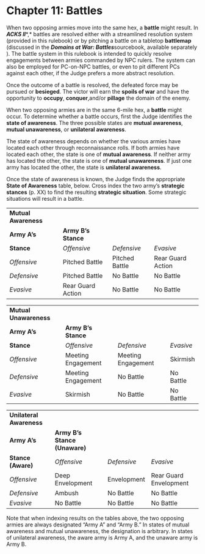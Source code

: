 # Chapter 11: Battles

When two opposing armies move into the same hex, a **battle** might result. In ***ACKS II****,* battles are resolved either with a streamlined resolution system (provided in this rulebook) or by pitching a battle on a tabletop **battlemap** (discussed in the ***Domains at War: Battles***sourcebook, available separately ). The battle system in this rulebook is intended to quickly resolve engagements between armies commanded by NPC rulers. The system can also be employed for PC-on-NPC battles, or even to pit different PCs against each other, if the Judge prefers a more abstract resolution.

Once the outcome of a battle is resolved, the defeated force may be pursued or **besieged**. The victor will earn the **spoils of war** and have the opportunity to **occupy**, **conquer**,and/or **pillage** the domain of the enemy.

When two opposing armies are in the same 6-mile hex, a **battle** might occur. To determine whether a battle occurs, first the Judge identifies the **state of awareness**. The three possible states are **mutual awareness**, **mutual unawareness**, or **unilateral awareness**.

The state of awareness depends on whether the various armies have located each other through reconnaissance rolls. If both armies have located each other, the state is one of **mutual awareness**. If neither army has located the other, the state is one of **mutual unawareness**. If just one army has located the other, the state is **unilateral awareness**.

Once the state of awareness is known, the Judge finds the appropriate **State of Awareness** table, below. Cross index the two army’s **strategic stances** (p. XX) to find the resulting **strategic situation**. Some strategic situations will result in a battle.

|  |  |  |  |
| --- | --- | --- | --- |
| **Mutual Awareness** | | | |
| **Army A’s** | **Army B’s Stance** | | |
| **Stance** | *Offensive* | *Defensive* | *Evasive* |
| *Offensive* | Pitched Battle | Pitched Battle | Rear Guard Action |
| *Defensive* | Pitched Battle | No Battle | No Battle |
| *Evasive* | Rear Guard Action | No Battle | No Battle |

|  |  |  |  |
| --- | --- | --- | --- |
| **Mutual Unawareness** | | | |
| **Army A’s** | **Army B’s Stance** | | |
| **Stance** | *Offensive* | *Defensive* | *Evasive* |
| *Offensive* | Meeting Engagement | Meeting Engagement | Skirmish |
| *Defensive* | Meeting Engagement | No Battle | No Battle |
| *Evasive* | Skirmish | No Battle | No Battle |

|  |  |  |  |
| --- | --- | --- | --- |
| **Unilateral Awareness** | | | |
| **Army A’s** | **Army B’s Stance (Unaware)** | | |
| **Stance (Aware)** | *Offensive* | *Defensive* | *Evasive* |
| *Offensive* | Deep Envelopment | Envelopment | Rear Guard Envelopment |
| *Defensive* | Ambush | No Battle | No Battle |
| *Evasive* | No Battle | No Battle | No Battle |

Note that when indexing results on the tables above, the two opposing armies are always designated “Army A” and “Army B.” In states of mutual awareness and mutual unawareness, the designation is arbitrary. In states of unilateral awareness, the aware army is Army A, and the unaware army is Army B.
